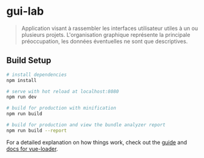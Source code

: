 # gui-lab

> Application visant à rassembler les interfaces utilisateur utiles à un ou plusieurs projets. L'organisation graphique représente la principale préoccupation, les données éventuelles ne sont que descriptives.


## Build Setup

``` bash
# install dependencies
npm install

# serve with hot reload at localhost:8080
npm run dev

# build for production with minification
npm run build

# build for production and view the bundle analyzer report
npm run build --report
```

For a detailed explanation on how things work, check out the [guide](http://vuejs-templates.github.io/webpack/) and [docs for vue-loader](http://vuejs.github.io/vue-loader).
